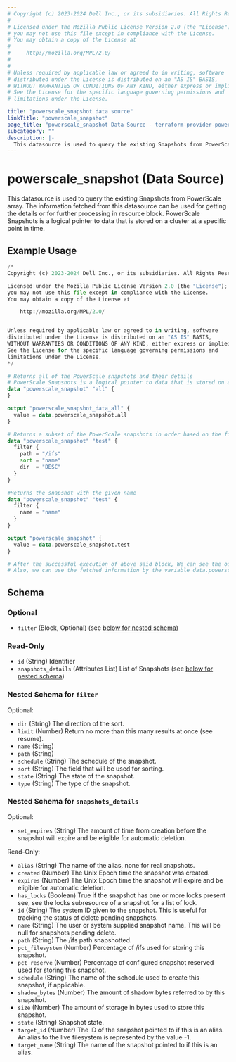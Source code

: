 ```yaml
---
# Copyright (c) 2023-2024 Dell Inc., or its subsidiaries. All Rights Reserved.
#
# Licensed under the Mozilla Public License Version 2.0 (the "License");
# you may not use this file except in compliance with the License.
# You may obtain a copy of the License at
#
#     http://mozilla.org/MPL/2.0/
#
#
# Unless required by applicable law or agreed to in writing, software
# distributed under the License is distributed on an "AS IS" BASIS,
# WITHOUT WARRANTIES OR CONDITIONS OF ANY KIND, either express or implied.
# See the License for the specific language governing permissions and
# limitations under the License.

title: "powerscale_snapshot data source"
linkTitle: "powerscale_snapshot"
page_title: "powerscale_snapshot Data Source - terraform-provider-powerscale"
subcategory: ""
description: |-
  This datasource is used to query the existing Snapshots from PowerScale array. The information fetched from this datasource can be used for getting the details or for further processing in resource block. PowerScale Snapshots is a logical pointer to data that is stored on a cluster at a specific point in time.
---
```


# powerscale_snapshot (Data Source)

This datasource is used to query the existing Snapshots from PowerScale array. The information fetched from this datasource can be used for getting the details or for further processing in resource block. PowerScale Snapshots is a logical pointer to data that is stored on a cluster at a specific point in time.

## Example Usage

```terraform
/*
Copyright (c) 2023-2024 Dell Inc., or its subsidiaries. All Rights Reserved.

Licensed under the Mozilla Public License Version 2.0 (the "License");
you may not use this file except in compliance with the License.
You may obtain a copy of the License at

    http://mozilla.org/MPL/2.0/


Unless required by applicable law or agreed to in writing, software
distributed under the License is distributed on an "AS IS" BASIS,
WITHOUT WARRANTIES OR CONDITIONS OF ANY KIND, either express or implied.
See the License for the specific language governing permissions and
limitations under the License.
*/

# Returns all of the PowerScale snapshots and their details
# PowerScale Snapshots is a logical pointer to data that is stored on a cluster at a specific point in time.
data "powerscale_snapshot" "all" {
}

output "powerscale_snapshot_data_all" {
  value = data.powerscale_snapshot.all
}

# Returns a subset of the PowerScale snapshots in order based on the filters provided in the filter block and their details
data "powerscale_snapshot" "test" {
  filter {
    path = "/ifs"
    sort = "name"
    dir  = "DESC"
  }
}

#Returns the snapshot with the given name
data "powerscale_snapshot" "test" {
  filter {
    name = "name"
  }
}

output "powerscale_snapshot" {
  value = data.powerscale_snapshot.test
}

# After the successful execution of above said block, We can see the output value by executing 'terraform output' command.
# Also, we can use the fetched information by the variable data.powerscale_snapshot.all
```

<!-- schema generated by tfplugindocs -->
## Schema

### Optional

- `filter` (Block, Optional) (see [below for nested schema](#nestedblock--filter))

### Read-Only

- `id` (String) Identifier
- `snapshots_details` (Attributes List) List of Snapshots (see [below for nested schema](#nestedatt--snapshots_details))

<a id="nestedblock--filter"></a>
### Nested Schema for `filter`

Optional:

- `dir` (String) The direction of the sort.
- `limit` (Number) Return no more than this many results at once (see resume).
- `name` (String)
- `path` (String)
- `schedule` (String) The schedule of the snapshot.
- `sort` (String) The field that will be used for sorting.
- `state` (String) The state of the snapshot.
- `type` (String) The type of the snapshot.


<a id="nestedatt--snapshots_details"></a>
### Nested Schema for `snapshots_details`

Optional:

- `set_expires` (String) The amount of time from creation before the snapshot will expire and be eligible for automatic deletion.

Read-Only:

- `alias` (String) The name of the alias, none for real snapshots.
- `created` (Number) The Unix Epoch time the snapshot was created.
- `expires` (Number) The Unix Epoch time the snapshot will expire and be eligible for automatic deletion.
- `has_locks` (Boolean) True if the snapshot has one or more locks present see, see the locks subresource of a snapshot for a list of lock.
- `id` (String) The system ID given to the snapshot. This is useful for tracking the status of delete pending snapshots.
- `name` (String) The user or system supplied snapshot name. This will be null for snapshots pending delete.
- `path` (String) The /ifs path snapshotted.
- `pct_filesystem` (Number) Percentage of /ifs used for storing this snapshot.
- `pct_reserve` (Number) Percentage of configured snapshot reserved used for storing this snapshot.
- `schedule` (String) The name of the schedule used to create this snapshot, if applicable.
- `shadow_bytes` (Number) The amount of shadow bytes referred to by this snapshot.
- `size` (Number) The amount of storage in bytes used to store this snapshot.
- `state` (String) Snapshot state.
- `target_id` (Number) The ID of the snapshot pointed to if this is an alias. An alias to the live filesystem is represented by the value -1.
- `target_name` (String) The name of the snapshot pointed to if this is an alias.
